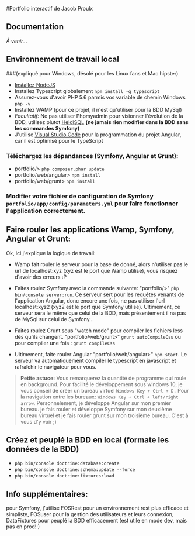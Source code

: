 #Portfolio interactif de Jacob Proulx

## Documentation

*À venir...*

## Environnement de travail local

###(expliqué pour Windows, désolé pour les Linux fans et Mac hipster)

* [Installez NodeJS](https://nodejs.org)
* Installez Typescript globalement `npm install -g typescript`
* Assurez-vous d'avoir PHP 5.6 parmis vos variable de chemin Windows `php -v`
* Installez WAMP (pour ce projet, il n'est qu'utiliser pour la BDD MySql)
* *Facultatif:* Ne pas utiliser Phpmyadmin pour visionner l'évolution de la BDD, utilisez plutot [HeidiSQL](https://www.heidisql.com/)  **(ne jamais rien modifier dans la BDD sans les commandes Symfony)**
* J'utilise [Visual Studio Code](https://code.visualstudio.com/download) pour la programmation du projet Angular, car il est optimisé pour le TypeScript

### Téléchargez les dépandances (Symfony, Angular et Grunt):

* portfolio/> `php composer.phar update`
* portfolio/web/angular> `npm install`
* portfolio/web/grunt> `npm install`

### Modifier votre fichier de configuration de Symfony `portfolio/app/config/parameters.yml` pour faire fonctionner l'application correctement.

## Faire rouler les applications Wamp, Symfony, Angular et Grunt:

Ok, ici j'explique la logique de travail: 

* Wamp fait rouler le serveur pour la base de donné, alors n'utiliser pas le url de localhost:xyz (xyz est le port que Wamp utilise), vous risquez d'avoir des erreurs :P

* Faites roulez Symfony avec la commande suivante: "portfolio/>" `php bin/console server:run`. Ce serveur sert pour les requêtes venants de l'application Angular, donc encore une fois, ne pas utiliser l'url localhost:xyz2 (xyz2 est le port que Symfony utilise). Ultimement, ce serveur sera le même que celui de la BDD, mais présentement il na pas de MySql sur celui de Symfony...

* Faites roulez Grunt sous "watch mode" pour compiler les fichiers less dès qu'ils changent. "portfolio/web/grunt>" `grunt autoCompileCss` ou pour compiler une fois : `grunt compileCss`

* Ultimement, faite rouler Angular "portfolio/web/angular>" `npm start`. Le serveur va automatiquement compiler le typescript en javascript et rafraîchir le navigateur pour vous.

> **Petite astuce:** Vous remarquerez la quantité de programme qui roule en background. 
> Pour facilité le développement sous windows 10, je vous conseil de créer un bureau virtuel `Windows Key + Ctrl + D.` 
> Pour la navigation entre les bureaux: `Windows Key + Ctrl + left/right arrow`. 
> Personnelement, je développe Angular sur mon premier bureau. je fais rouler et développe Symfony sur mon deuxième bureau virtuel et je fais rouler grunt sur mon troisième bureau. C'est à vous d'y voir ;)

## Créez et peuplé la BDD en local (formate les données de la BDD)

* `php bin/console doctrine:database:create`
* `php bin/console doctrine:schema:update --force`
* `php bin/console doctrine:fixtures:load`


## Info supplémentaires: 

pour Symfony, j'utilise FOSRest pour un environnement rest plus efficace et simpliste, FOSuser pour la gestion des utilisateurs et leurs connexion, DataFixtures pour peuplé la BDD efficacement (est utile en mode dev, mais pas en prod!!)












